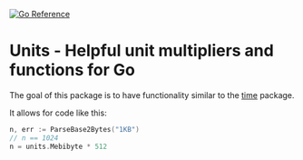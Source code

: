 [![Go Reference](https://pkg.go.dev/badge/github.com/alecthomas/units.svg)](https://pkg.go.dev/github.com/alecthomas/units)

# Units - Helpful unit multipliers and functions for Go

The goal of this package is to have functionality similar to the [time](http://golang.org/pkg/time/) package.

It allows for code like this:

```go
n, err := ParseBase2Bytes("1KB")
// n == 1024
n = units.Mebibyte * 512
```
